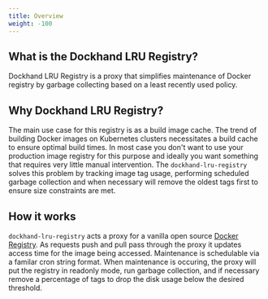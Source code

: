 ```yaml
---
title: Overview
weight: -100
---
```


## What is the Dockhand LRU Registry?

Dockhand LRU Registry is a proxy that simplifies maintenance of Docker registry by garbage collecting based on a least recently used policy.

## Why Dockhand LRU Registry?
The main use case for this registry is as a build image cache. The trend of building Docker images on Kubernetes clusters necessitates a build cache to ensure optimal build times. In most case you don't want to use your production image registry for this purpose and ideally you want something that requires very little manual intervention. The `dockhand-lru-registry` solves this problem by tracking image tag usage, performing scheduled garbage collection and when necessary will remove the oldest tags first to ensure size constraints are met.

## How it works
`dockhand-lru-registry` acts a proxy for a vanilla open source [Docker Registry](https://github.com/distribution/distribution). As requests push and pull pass through the proxy it updates access time for the image being accessed. Maintenance is schedulable via a familar cron string format. When maintenance is occuring, the proxy will put the registry in readonly mode, run garbage collection, and if necessary remove a percentage of tags to drop the disk usage below the desired threshold.
